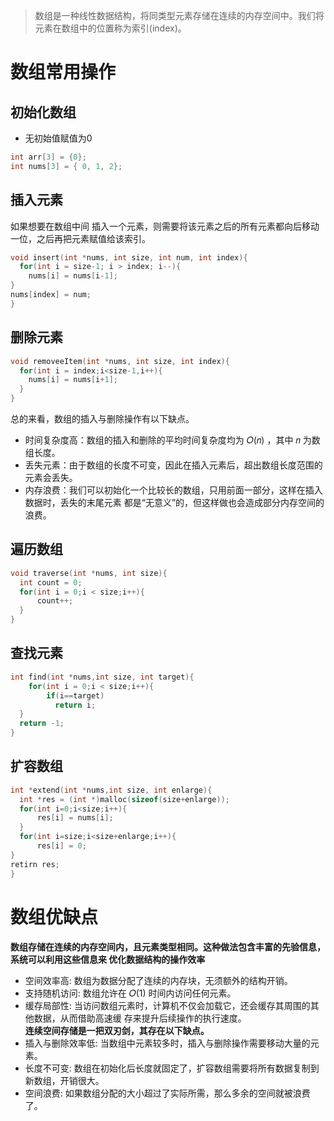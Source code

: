 > 数组是一种线性数据结构，将同类型元素存储在连续的内存空间中。我们将元素在数组中的位置称为索引(index)。
# 数组常用操作
## 初始化数组
- 无初始值赋值为0
```C
int arr[3] = {0};
int nums[3] = { 0, 1, 2};
```
## 插入元素
如果想要在数组中间 插入一个元素，则需要将该元素之后的所有元素都向后移动一位，之后再把元素赋值给该索引。
```C
void insert(int *nums, int size, int num, int index){
  for(int i = size-1; i > index; i--){
    nums[i] = nums[i-1];
}
nums[index] = num;
}
```
## 删除元素
```C
void removeeItem(int *nums, int size, int index){
  for(int i = index;i<size-1,i++){
    nums[i] = nums[i+1];
  }
}
```
总的来看，数组的插入与删除操作有以下缺点。
- 时间复杂度高：数组的插入和删除的平均时间复杂度均为 𝑂(𝑛) ，其中 𝑛 为数组长度。
- 丢失元素：由于数组的长度不可变，因此在插入元素后，超出数组长度范围的元素会丢失。 
- 内存浪费：我们可以初始化一个比较长的数组，只用前面一部分，这样在插入数据时，丢失的末尾元素 都是“无意义”的，但这样做也会造成部分内存空间的浪费。
## 遍历数组
```C
void traverse(int *nums, int size){
  int count = 0;
  for(int i = 0;i < size;i++){
      count++;
  }
}
```
## 查找元素
```C
int find(int *nums,int size, int target){
    for(int i = 0;i < size;i++){
        if(i==target)
          return i;
  }
  return -1;
}
```
## 扩容数组
```C
int *extend(int *nums,int size, int enlarge){
  int *res = (int *)malloc(sizeof(size+enlarge));
  for(int i=0;i<size;i++){
      res[i] = nums[i];
  }
  for(int i=size;i<size+enlarge;i++){
      res[i] = 0;
}
retirn res;
}
```
# 数组优缺点
**数组存储在连续的内存空间内，且元素类型相同。这种做法包含丰富的先验信息，系统可以利用这些信息来 优化数据结构的操作效率**
- 空间效率高: 数组为数据分配了连续的内存块，无须额外的结构开销。 
- 支持随机访问: 数组允许在 𝑂(1) 时间内访问任何元素。
- 缓存局部性: 当访问数组元素时，计算机不仅会加载它，还会缓存其周围的其他数据，从而借助高速缓 存来提升后续操作的执行速度。\
**连续空间存储是一把双刃剑，其存在以下缺点。**
- 插入与删除效率低: 当数组中元素较多时，插入与删除操作需要移动大量的元素。 
- 长度不可变: 数组在初始化后长度就固定了，扩容数组需要将所有数据复制到新数组，开销很大。
- 空间浪费: 如果数组分配的大小超过了实际所需，那么多余的空间就被浪费了。
